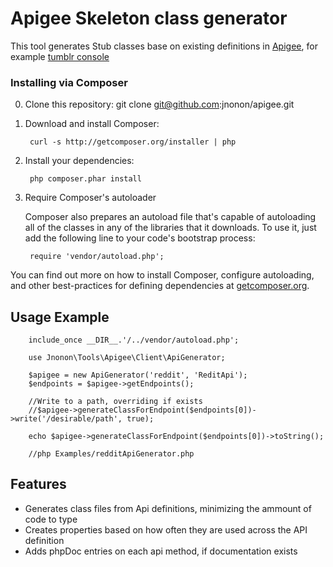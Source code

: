 Apigee Skeleton class generator
================================================
This tool generates Stub classes base on existing definitions in [Apigee](http://apigee.com/about/), for example [tumblr console](https://apigee.com/console/tumblr)


### Installing via Composer
0. Clone this repository:
        git clone git@github.com:jnonon/apigee.git

1. Download and install Composer:

        curl -s http://getcomposer.org/installer | php

2. Install your dependencies:

        php composer.phar install

3. Require Composer's autoloader

    Composer also prepares an autoload file that's capable of autoloading all of the classes in any of the libraries that it downloads. To use it, just add the following line to your code's bootstrap process:

        require 'vendor/autoload.php';

You can find out more on how to install Composer, configure autoloading, and other best-practices for defining dependencies at [getcomposer.org](http://getcomposer.org).

## Usage Example
        include_once __DIR__.'/../vendor/autoload.php';
        
        use Jnonon\Tools\Apigee\Client\ApiGenerator;
        
        $apigee = new ApiGenerator('reddit', 'ReditApi');
        $endpoints = $apigee->getEndpoints();
        
        //Write to a path, overriding if exists
        //$apigee->generateClassForEndpoint($endpoints[0])->write('/desirable/path', true);
        
        echo $apigee->generateClassForEndpoint($endpoints[0])->toString();
        
        //php Examples/redditApiGenerator.php

Features
--------

- Generates class files from Api definitions, minimizing the ammount of code to type
- Creates properties based on how often they are used across the API definition
- Adds phpDoc entries on each api method, if documentation exists
